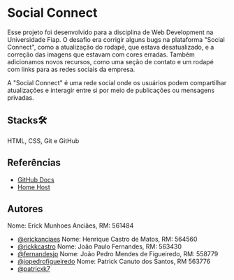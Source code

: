 # Social Connect
 
Esse projeto foi desenvolvido para a disciplina de Web Development na Universidade Fiap. O desafio era corrigir alguns bugs na plataforma "Social Connect", como a atualização do rodapé, que estava desatualizado, e a correção das imagens que estavam com cores erradas. Também adicionamos novos recursos, como uma seção de contato e um rodapé com links para as redes sociais da empresa.
 
A "Social Connect" é uma rede social onde os usuários podem compartilhar atualizações e interagir entre si por meio de publicações ou mensagens privadas.
 
 
## Stacks🛠
 
HTML, CSS, Git e GitHub

## Referências
 
 - [GitHub Docs](https://docs.github.com/pt)
 - [Home Host](https://www.homehost.com.br/blog/tutoriais/tabela-de-cores-html/)

## Autores
 
Nome: Erick Munhoes Anciães, RM: 561484
- [@erickanciaes](https://www.github.com/erickanciaes)
Nome: Henrique Castro de Matos, RM: 564560
- [@rickkcastro](https://www.github.com/rickkcastro)
Nome: João Paulo Fernandes, RM: 563430
- [@fernandesjp](https://www.github.com/fernandesjp)
Nome: João Pedro Mendes de Figueiredo, RM: 558779
- [@jopedrofigueiredo](https://www.github.com/jopedrofigueiredo)
Nome: Patrick Canuto dos Santos, RM 563776
- [@patricxk7](https://www.github.com/patricxk7)

